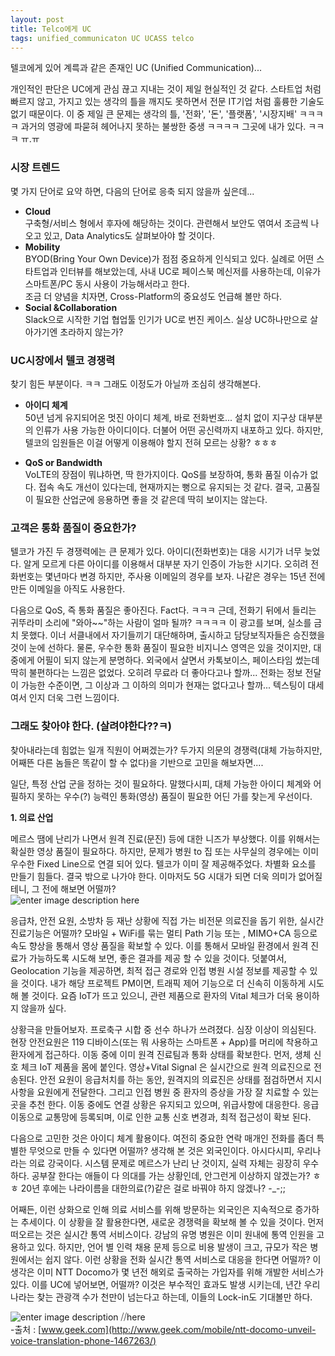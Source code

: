 ```yaml
---
layout: post
title: Telco에게 UC
tags: unified_communicaton UC UCASS telco
---
```


텔코에게 있어 계륵과 같은 존재인 UC  (Unified Communication)...

개인적인 판단은 UC에게 관심 끊고 지내는 것이 제일 현실적인 것 같다. 스타트업 처럼 빠르지 않고, 가지고 있는 생각의 틀을 깨지도 못하면서 전문 IT기업 처럼 훌륭한 기술도 없기 때문이다. 이 중 제일 큰 문제는 생각의 틀, '전화', '돈', '플랫폼', '시장지배' ㅋㅋㅋㅋ 과거의 영광에 파묻혀 헤어나지 못하는 불쌍한 중생 ㅋㅋㅋㅋ  그곳에 내가 있다. ㅋㅋㅋ ㅠ.ㅠ

### 시장 트렌드

몇 가지 단어로 요약 하면, 다음의 단어로 응축 되지 않을까 싶은데...  

 - **Cloud**  
구축형/서비스 형에서 후자에 해당하는 것이다. 관련해서 보안도 엮여서 조금씩 나오고 있고, Data Analytics도 살펴보아야 할 것이다.
 - **Mobility**  
 BYOD(Bring Your Own Device)가 점점 중요하게 인식되고 있다. 실례로 어떤 스타트업과 인터뷰를 해보았는데, 사내 UC로  페이스북 메신저를 사용하는데, 이유가 스마트폰/PC 동시 사용이 가능해서라고 한다.  
조금 더 양념을 치자면, Cross-Platform의 중요성도 언급해 볼만 하다.
 - **Social &Collaboration**  
Slack으로 시작한 기업 협업툴 인기가 UC로 번진 케이스. 실상 UC하나만으로 살아가기엔 초라하지 않는가?


### UC시장에서 텔코 경쟁력  

찾기 힘든 부분이다. ㅋㅋ 그래도 이정도가 아닐까 조심히 생각해본다.

 - **아이디 체계**  
50년 넘게 유지되어온 멋진 아이디 체계, 바로 전화번호... 설치 없이 지구상 대부분의 인류가 사용 가능한 아이디이다. 더불어 어떤 공신력까지 내포하고 있다. 하지만, 텔코의 임원들은 이걸 어떻게 이용해야 할지 전혀 모르는 상황? ㅎㅎㅎ  

 - **QoS or Bandwidth**  
VoLTE의 장점이 뭐냐하면, 딱 한가지이다. QoS를 보장하여, 통화 품질 이슈가 없다. 접속 속도 개선이 있다는데, 현재까지는 뻥으로 유지되는 것 같다. 결국, 고품질이 필요한 산업군에 응용하면 좋을 것 같은데 딱히 보이지는 않는다.


### 고객은 통화 품질이 중요한가?

텔코가 가진 두 경쟁력에는 큰 문제가 있다. 아이디(전화번호)는 대응 시기가 너무 늦었다. 알게 모르게 다른 아이디를 이용해서 대부분 자기 인증이 가능한 시기다. 오히려 전화번호는 몇년마다 변경 하지만, 주사용 이메일의 경우를 보자. 나같은 경우는 15년 전에 만든 이메일을 아직도 사용한다.  

다음으로 QoS, 즉 통화 품질은 좋아진다. Fact다. ㅋㅋㅋ 근데, 전화기 뒤에서 들리는 귀뚜라미 소리에 "와아~~"하는 사람이 얼마 될까? ㅋㅋㅋㅋ 이 광고를 보며, 실소를 금치 못했다. 이너 서클내에서 자기들끼기 대단해하며, 출시하고 담당보직자들은 승진했을 것이 눈에 선하다. 물론, 우수한 통화 품질이 필요한 비지니스 영역은 있을 것이지만, 대중에게 어필이 되지 않는게 분명하다. 외국에서 살면서 카톡보이스, 페이스타임 썼는데 딱히 불편하다는 느낌은 없었다. 오히려 무료라 더 좋아다고나 할까... 전화는 정보 전달이 가능한 수준이면, 그 이상과 그 이하의 의미가 현재는 없다고나 할까... 텍스팅이 대세여서 인지 더욱 그런 느낌이다.  


### 그래도 찾아야 한다. (살려야한다??ㅋ)

찾아내라는데 힘없는 일개 직원이 어쩌겠는가? 두가지 의문의 경쟁력(대체 가능하지만, 어째뜬 다른 놈들은 똑같이 할 수 없다)을 기반으로 고민을 해보자면....

일단, 특정 산업 군을  정하는 것이 필요하다. 말했다시피, 대체 가능한 아이디 체계와 어필하지 못하는 우수(?) 능력인 통화(영상) 품질이 필요한 어딘 가를 찾는게 우선이다.  

**1. 의료 산업**

메르스 땜에 난리가 나면서 원격 진료(문진) 등에 대한 니즈가 부상했다. 이를 위해서는 확실한 영상 품질이 필요하다. 하지만, 문제가 병원 to 집 또는 사무실의 경우에는 이미 우수한 Fixed Line으로 연결 되어 있다. 텔코가 이미 잘 제공해주었다. 차별화 요소를 만들기 힘들다. 결국 밖으로 나가야 한다. 이마저도 5G 시대가 되면 더욱 의미가 없어질테니, 그 전에 해보면 어떨까?     
![enter image description here](http://image.edaily.co.kr/images/photo/files/NP/S/2015/06/PS15062100048.jpg)



응급차, 안전 요원, 소방차 등 재난 상황에 직접 가는 비전문 의료진을 돕기 위한, 실시간 진료기능은 어떨까? 모바일 + WiFi를 묶는 멀티 Path 기능 또는 , MIMO+CA 등으로 속도 향상을 통해서 영상 품질을 확보할 수 있다. 이를 통해서 모바일 환경에서 원격 진료가 가능하도록 시도해 보면, 좋은 결과를 제공 할 수 있을 것이다. 덧붙여서, Geolocation 기능을 제공하면, 최적 접근 경로와 인접 병원 시설 정보를 제공할 수 있을 것이다.  내가 해당 프로젝트 PM이면, 트래픽 제어 기능으로 더 신속히 이동하게 시도해 볼 것이다.  요즘 IoT가 뜨고 있으니, 관련 제품으로 환자의 Vital 체크가 더욱 용이하지 않을까 싶다.

상황극을 만들어보자.
프로축구 시합 중 선수 하나가 쓰려졌다. 심장 이상이 의심된다. 현장 안전요원은 119 디바이스(또는 뭐 사용하는 스마트폰 + App)를 머리에 착용하고 환자에게 접근하다. 이동 중에 이미 원격 진료팀과 통화 상태를 확보한다. 먼저, 생체 신호 체크 IoT 제품을 몸에 붙인다. 영상+Vital Signal 은 실시간으로 원격 의료진으로 전송된다. 안전 요원이 응급처치를 하는 동안, 원격지의 의료진은 상태를 점검하면서 지시 사항을 요원에게 전달한다. 그리고 인접 병원 중 환자의 증상을 가장 잘 치료할 수 있는 곳을 추천 한다. 이동 중에도 연결 상황은 유지되고 있으며, 위급사항에 대응한다. 응급 이동으로 교통망에 등록되며, 이로 인한 교통 신호 변경과, 최적 접근성이 확보 된다.

다음으로 고민한 것은 아이디 체계 활용이다. 여전히 중요한 연락 매개인 전화를 좀더 특별한 무엇으로 만들 수 있다면 어떨까? 생각해 본 것은 외국인이다. 아시다시피, 우리나라는 의료 강국이다. 시스템 문제로 메르스가 난리 난 것이지, 실력 자체는 굉장히 우수하다. 공부잘 한다는 애들이 다 의대를 가는 상황인데, 안그런게 이상하지 않겠는가? ㅎㅎ 20년 후에는 나라이름을 대한의료(?)같은 걸로 바꿔야 하지 않겠나? -_-;;

어째든, 이런 상화으로 인해 의료 서비스를 위해 방문하는 외국인은 지속적으로 증가하는 추세이다. 이 상황을 잘 활용한다면, 새로운 경쟁력을 확보해 볼 수 있을 것이다. 먼저 떠오르는 것은 실시간 통역 서비스이다. 강남의 유명 병원은 이미 원내에 통역 인원을 고용하고 있다. 하지만, 언어 별 인력 채용 문제 등으로 비용 발생이 크고, 규모가 작은 병원에서는 쉽지 않다. 이런 상황을 전화 실시간 통역 서비스로 대응을 한다면 어떨까? 이 생각은 이미 NTT Docomo가 몇 년전 해외로 출국하는 가입자를 위해 개발한 서비스가 있다. 이를 UC에 넣어보면, 어떨까? 이것은 부수적인 효과도 발생 시키는데, 년간 우리나라는 찾는 관광객 수가 천만이 넘는다고 하는데, 이들의 Lock-in도 기대볼만 하다.

![enter image description ⧸⧸here](http://www.geek.com/wp-content/uploads/2012/02/nttdocomo_translatorphone-590x243.jpg)  
-출처 : [www.geek.com](http://www.geek.com/mobile/ntt-docomo-unveil-voice-translation-phone-1467263/)  
